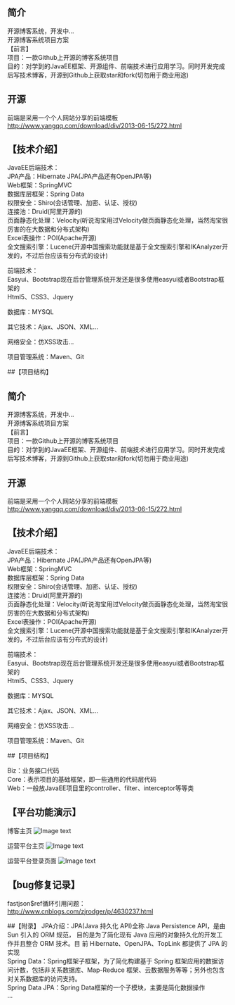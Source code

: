 ## 简介 
开源博客系统，开发中...<br>
开源博客系统项目方案<br>
【前言】<br>
项目：一款Github上开源的博客系统项目<br>
目的：对学到的JavaEE框架、开源组件、前端技术进行应用学习。同时开发完成后写技术博客，开源到Github上获取star和fork(切勿用于商业用途)<br>
## 开源
前端是采用一个个人网站分享的前端模板
http://www.yangqq.com/download/div/2013-06-15/272.html

## 【技术介绍】<br>
JavaEE后端技术：<br>
JPA产品：Hibernate JPA(JPA产品还有OpenJPA等)<br>
Web框架：SpringMVC<br>
数据库层框架：Spring Data<br>
权限安全：Shiro(会话管理、加密、认证、授权)<br>
连接池：Druid(阿里开源的)<br>
页面静态化处理：Velocity(听说淘宝用过Velocity做页面静态化处理，当然淘宝很厉害的在大数据和分布式架构)<br>
Excel表操作：POI(Apache开源)<br>
全文搜索引擎：Lucene(开源中国搜索功能就是基于全文搜索引擎和IKAnalyzer开发的，不过后台应该有分布式的设计)<br>

前端技术：<br>
Easyui、Bootstrap现在后台管理系统开发还是很多使用easyui或者Bootstrap框架的<br>
Html5、CSS3、Jquery<br>

数据库：MYSQL<br>

其它技术：Ajax、JSON、XML…<br>

网络安全：仿XSS攻击…<br>

项目管理系统：Maven、Git<br>

##【项目结构】<br>
 

## 简介 
开源博客系统，开发中...<br>
开源博客系统项目方案<br>
【前言】<br>
项目：一款Github上开源的博客系统项目<br>
目的：对学到的JavaEE框架、开源组件、前端技术进行应用学习。同时开发完成后写技术博客，开源到Github上获取star和fork(切勿用于商业用途)<br>
## 开源
前端是采用一个个人网站分享的前端模板
http://www.yangqq.com/download/div/2013-06-15/272.html

## 【技术介绍】<br>
JavaEE后端技术：<br>
JPA产品：Hibernate JPA(JPA产品还有OpenJPA等)<br>
Web框架：SpringMVC<br>
数据库层框架：Spring Data<br>
权限安全：Shiro(会话管理、加密、认证、授权)<br>
连接池：Druid(阿里开源的)<br>
页面静态化处理：Velocity(听说淘宝用过Velocity做页面静态化处理，当然淘宝很厉害的在大数据和分布式架构)<br>
Excel表操作：POI(Apache开源)<br>
全文搜索引擎：Lucene(开源中国搜索功能就是基于全文搜索引擎和IKAnalyzer开发的，不过后台应该有分布式的设计)<br>

前端技术：<br>
Easyui、Bootstrap现在后台管理系统开发还是很多使用easyui或者Bootstrap框架的<br>
Html5、CSS3、Jquery<br>

数据库：MYSQL<br>

其它技术：Ajax、JSON、XML…<br>

网络安全：仿XSS攻击…<br>

项目管理系统：Maven、Git<br>

##【项目结构】<br>
 

Biz：业务接口代码<br>
Core：表示项目的基础框架，即一些通用的代码层代码<br>
Web：一般放JavaEE项目里的controller、filter、interceptor等等类<br>

## 【平台功能演示】

博客主页
![Image text](https://github.com/u014427391/myblog/raw/master/src/screenshot/博客主页.png)

运营平台主页
![Image text](https://github.com/u014427391/myblog/raw/master/src/screenshot/运营平台主页.png)

运营平台登录页面
![Image text](https://github.com/u014427391/myblog/raw/master/src/screenshot/运营平台登录页面.png)


## 【bug修复记录】
fastjson$ref循环引用问题：http://www.cnblogs.com/zjrodger/p/4630237.html


##【附录】
JPA介绍：JPA(Java 持久化 API)全称 Java Persistence API，是由 Sun 引入的 ORM 规范，
目的是为了简化现有 Java 应用的对象持久化的开发工作并且整合 ORM 技术。目
前 Hibernate、OpenJPA、TopLink 都提供了 JPA 的实现<br>
Spring Data：Spring框架子框架，为了简化构建基于 Spring 框架应用的数据访问计数，包括非关系数据库、Map-Reduce 框架、云数据服务等等；另外也包含对关系数据库的访问支持。<br>
Spring Data JPA：Spring Data框架的一个子模块，主要是简化数据操作<br>
...

